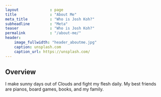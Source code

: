 ```yaml
---
layout              : page
title               : "About Me"
meta_title          : "Who is Josh Koh?"
subheadline         : "Meta"
teaser              : "Who is Josh Koh?"
permalink           : "/about-me/"
header:
    image_fullwidth: "header_aboutme.jpg"
    caption: unsplash.com
    caption_url: https://unsplash.com/
---
```


## Overview

I make sunny days out of Clouds and fight my flesh daily. My best friends are pianos, board games, books, and my family.
